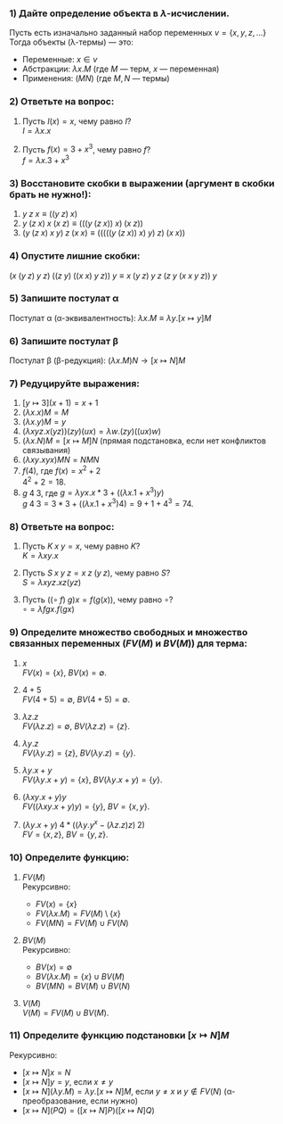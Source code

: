 ### 1) Дайте определение объекта в $\lambda$-исчислении.
Пусть есть изначально заданный набор переменных $v = \lbrace x, y, z, \dots\rbrace$ \
Тогда объекты (λ-термы) — это:
- Переменные: $x \in v$
- Абстракции: $\lambda x.M$ (где $M$ — терм, $x$ — переменная)
- Применения: $(M N)$ (где $M, N$ — термы)

### 2) Ответьте на вопрос:
1. Пусть $I(x) = x$, чему равно $I$?\
$I = \lambda x.x$

1. Пусть $f(x) = 3 + x^3$, чему равно $f$?\
$f = \lambda x.3 + x^3$

### 3) Восстановите скобки в выражении (аргумент в скобки брать не нужно!):
1. $y \; z \; x \equiv ((y \; z) \; x)$
2. $y \; (z \; x) \; x \; (x \; z) \equiv (((y \; (z \; x)) \; x) \; (x \; z))$
3. $(y \; (z \; x) \; x \; y) \; z \; (x \; x) \equiv (((((y \; (z \; x)) \; x) \; y) \; z) \; (x \; x))$

### 4) Опустите лишние скобки:
$(x \; (y \; z) \; y \; z) \; ((z \; y) \; ((x \; x) \; y \; z)) \; y \equiv x \; (y \; z) \; y \; z \; (z \; y \; (x \; x \; y \; z)) \; y$


### 5) Запишите постулат α
Постулат α (α-эквивалентность):  $\lambda x.M \equiv \lambda y.[x \mapsto y]M$

### 6) Запишите постулат β
Постулат β (β-редукция):  $(\lambda x.M)N \rightarrow [x \mapsto N]M$

### 7) Редуцируйте выражения:
1. $[y \mapsto 3](x + 1) = x + 1$
2. $(\lambda x.x)M = M$
3. $(\lambda x.y)M = y$
4. $(\lambda xyz.x(yz))(zy)(ux) = \lambda w.(zy)((ux)w)$
5. $(\lambda x.N)M = [x \mapsto M]N$ (прямая подстановка, если нет конфликтов связывания)
6. $(\lambda xy.xyx)MN = N M N$
7. $f(4)$, где $f(x) = x^2 + 2$ \
$4^2 + 2 = 18$.
8. $g \; 4 \; 3$, где $g = \lambda yx.x * 3 + ((\lambda x.1 + x^3)y)$\
$g \; 4 \; 3 = 3 * 3 + ((\lambda x.1 + x^3)4) = 9 + 1 + 4^3 = 74$.
### 8) Ответьте на вопрос:
1. Пусть $K \; x \; y = x$, чему равно $K$?\
$K = \lambda xy.x$

2. Пусть $S \; x \; y \; z = x \; z \; (y \; z)$, чему равно $S$?\
$S = \lambda xyz.xz(yz)$

3. Пусть $((\circ \; f) \; g)x = f(g(x))$, чему равно $\circ$?\
$\circ = \lambda fgx.f(gx)$

### 9) Определите множество свободных и множество связанных переменных ($FV(M)$ и $BV(M)$) для терма:
1. $x$\
$FV(x) = \lbrace x\rbrace$, $BV(x) = \emptyset$.

2. $4 + 5$\
$FV(4 + 5) = \emptyset$, $BV(4 + 5) = \emptyset$.

3. $\lambda z.z$\
$FV(\lambda z.z) = \emptyset$, $BV(\lambda z.z) = \lbrace z\rbrace$.

4. $\lambda y.z$\
$FV(\lambda y.z) = \lbrace z\rbrace$, $BV(\lambda y.z) = \lbrace y\rbrace$.

5. $\lambda y.x + y$\
$FV(\lambda y.x + y) = \lbrace x\rbrace$, $BV(\lambda y.x + y) = \lbrace y\rbrace$.

6. $(\lambda xy.x + y)y$\
$FV((\lambda xy.x + y)y) = \lbrace y\rbrace$, $BV = \lbrace x, y\rbrace$.

7. $(\lambda y.x + y) \; 4 * ((\lambda y.y^x - (\lambda z.z)z) \; 2)$\
$FV = \lbrace x, z\rbrace$, $BV = \lbrace y, z\rbrace$.

### 10) Определите функцию:
1. $FV(M)$\
Рекурсивно:  
   - $FV(x) = \lbrace x\rbrace$  
   - $FV(\lambda x.M) = FV(M) \setminus \lbrace x\rbrace$  
   - $FV(MN) = FV(M) \cup FV(N)$

2. $BV(M)$\
Рекурсивно:  
   - $BV(x) = \emptyset$  
   - $BV(\lambda x.M) = \lbrace x\rbrace \cup BV(M)$  
   - $BV(MN) = BV(M) \cup BV(N)$

3. $V(M)$\
$V(M) = FV(M) \cup BV(M)$.

### 11) Определите функцию подстановки $[x \mapsto N]M$
Рекурсивно:  
- $[x \mapsto N]x = N$  
- $[x \mapsto N]y = y$, если $x \neq y$  
- $[x \mapsto N](\lambda y.M) = \lambda y.[x \mapsto N]M$, если $y \neq x$ и $y \notin FV(N)$ (α-преобразование, если нужно)  
- $[x \mapsto N](PQ) = ([x \mapsto N]P)([x \mapsto N]Q)$